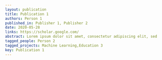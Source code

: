 ```yaml
---
layout: publication
title: Publication 1
authors: Person 1
published_in: Publisher 1, Publisher 2
date: 2020-05-28
links: https://scholar.google.com/
abstract: Lorem ipsum dolor sit amet, consectetur adipiscing elit, sed do eiusmod tempor incididunt ut labore et dolore magna aliqua. Suspendisse faucibus interdum posuere lorem ipsum dolor sit amet consectetur.
tagged_people: Person 2
tagged_projects: Machine Learning,Education 3
key: Publication 1
---
```

